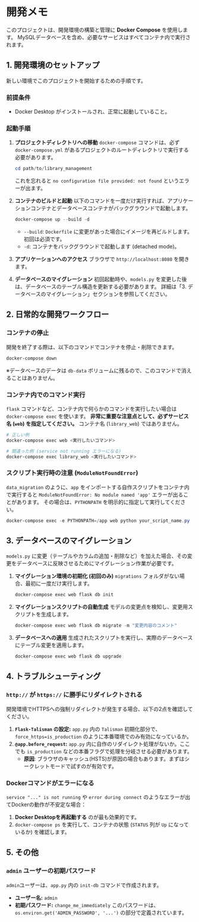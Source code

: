 # 開発メモ

このプロジェクトは、開発環境の構築と管理に **Docker Compose** を使用します。
MySQLデータベースを含め、必要なサービスはすべてコンテナ内で実行されます。

## 1. 開発環境のセットアップ

新しい環境でこのプロジェクトを開始するための手順です。

### 前提条件
- Docker Desktop がインストールされ、正常に起動していること。

### 起動手順

1. **プロジェクトディレクトリへの移動**
   `docker-compose` コマンドは、必ず `docker-compose.yml` があるプロジェクトのルートディレクトリで実行する必要があります。
   ```powershell
   cd path/to/library_management
   ```
   これを忘れると `no configuration file provided: not found` というエラーが出ます。

2. **コンテナのビルドと起動**
   以下のコマンドを一度だけ実行すれば、アプリケーションコンテナとデータベースコンテナがバックグラウンドで起動します。
   ```powershell
   docker-compose up --build -d
   ```
   - `--build`: `Dockerfile` に変更があった場合にイメージを再ビルドします。初回は必須です。
   - `-d`: コンテナをバックグラウンドで起動します (detached mode)。

3. **アプリケーションへのアクセス**
   ブラウザで `http://localhost:8080` を開きます。

4. **データベースのマイグレーション**
   初回起動時や、`models.py` を変更した後は、データベースのテーブル構造を更新する必要があります。
   詳細は「3. データベースのマイグレーション」セクションを参照してください。

## 2. 日常的な開発ワークフロー

### コンテナの停止
開発を終了する際は、以下のコマンドでコンテナを停止・削除できます。
```powershell
docker-compose down
```
※データベースのデータは `db-data` ボリュームに残るので、このコマンドで消えることはありません。

### コンテナ内でのコマンド実行
`flask` コマンドなど、コンテナ内で何らかのコマンドを実行したい場合は `docker-compose exec` を使います。
**非常に重要な注意点として、必ずサービス名 (`web`) を指定してください。** コンテナ名 (`library_web`) ではありません。
```powershell
# 正しい例
docker-compose exec web <実行したいコマンド>

# 間違った例 (service not running エラーになる)
docker-compose exec library_web <実行したいコマンド>
```

### スクリプト実行時の注意 (`ModuleNotFoundError`)
`data_migration` のように、`app` をインポートする自作スクリプトをコンテナ内で実行すると `ModuleNotFoundError: No module named 'app'` エラーが出ることがあります。
その場合は、`PYTHONPATH` を明示的に指定して実行してください。
```powershell
docker-compose exec -e PYTHONPATH=/app web python your_script_name.py
```

## 3. データベースのマイグレーション

`models.py` に変更（テーブルやカラムの追加・削除など）を加えた場合、その変更をデータベースに反映させるためにマイグレーション作業が必要です。

1. **マイグレーション環境の初期化 (初回のみ)**
   `migrations` フォルダがない場合、最初に一度だけ実行します。
   ```powershell
   docker-compose exec web flask db init
   ```

2. **マイグレーションスクリプトの自動生成**
   モデルの変更点を検知し、変更用スクリプトを生成します。
   ```powershell
   docker-compose exec web flask db migrate -m "変更内容のコメント"
   ```

3. **データベースへの適用**
   生成されたスクリプトを実行し、実際のデータベースにテーブル変更を適用します。
   ```powershell
   docker-compose exec web flask db upgrade
   ```

## 4. トラブルシューティング

### `http://` が `https://` に勝手にリダイレクトされる
開発環境でHTTPSへの強制リダイレクトが発生する場合、以下の2点を確認してください。
1. **`Flask-Talisman` の設定:** `app.py` 内の `Talisman` 初期化部分で、`force_https=is_production` のように本番環境でのみ有効になっているか。
2. **`@app.before_request`:** `app.py` 内に自作のリダイレクト処理がないか。ここでも `is_production` などの本番フラグで処理を分岐させる必要があります。
   * **原因**: ブラウザのキャッシュ(HSTS)が原因の場合もあります。まずはシークレットモードで試すのが有効です。

### Dockerコマンドがエラーになる
`service "..." is not running` や `error during connect` のようなエラーが出てDockerの動作が不安定な場合：
1. **Docker Desktopを再起動する** のが最も効果的です。
2. `docker-compose ps` を実行して、コンテナの状態 (`STATUS` 列が `Up` になっているか) を確認します。

## 5. その他

### `admin` ユーザーの初期パスワード
`admin`ユーザーは、`app.py` 内の `init-db` コマンドで作成されます。
- **ユーザー名:** `admin`
- **初期パスワード:** `change_me_immediately`
このパスワードは、`os.environ.get('ADMIN_PASSWORD', '...')` の部分で定義されています。
